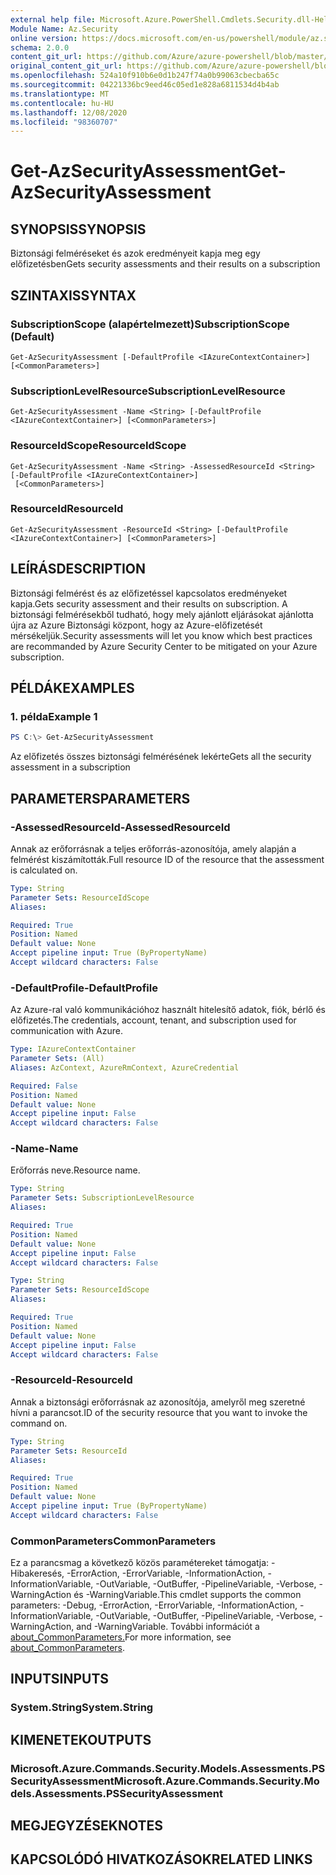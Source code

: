 ```yaml
---
external help file: Microsoft.Azure.PowerShell.Cmdlets.Security.dll-Help.xml
Module Name: Az.Security
online version: https://docs.microsoft.com/en-us/powershell/module/az.security/Get-AzSecurityAssessment
schema: 2.0.0
content_git_url: https://github.com/Azure/azure-powershell/blob/master/src/Security/Security/help/Get-AzSecurityAssessment.md
original_content_git_url: https://github.com/Azure/azure-powershell/blob/master/src/Security/Security/help/Get-AzSecurityAssessment.md
ms.openlocfilehash: 524a10f910b6e0d1b247f74a0b99063cbecba65c
ms.sourcegitcommit: 04221336bc9eed46c05ed1e828a6811534d4b4ab
ms.translationtype: MT
ms.contentlocale: hu-HU
ms.lasthandoff: 12/08/2020
ms.locfileid: "98360707"
---
```

# <span data-ttu-id="48168-101">Get-AzSecurityAssessment</span><span class="sxs-lookup"><span data-stu-id="48168-101">Get-AzSecurityAssessment</span></span>

## <span data-ttu-id="48168-102">SYNOPSIS</span><span class="sxs-lookup"><span data-stu-id="48168-102">SYNOPSIS</span></span>
<span data-ttu-id="48168-103">Biztonsági felméréseket és azok eredményeit kapja meg egy előfizetésben</span><span class="sxs-lookup"><span data-stu-id="48168-103">Gets security assessments and their results on a subscription</span></span>

## <span data-ttu-id="48168-104">SZINTAXIS</span><span class="sxs-lookup"><span data-stu-id="48168-104">SYNTAX</span></span>

### <span data-ttu-id="48168-105">SubscriptionScope (alapértelmezett)</span><span class="sxs-lookup"><span data-stu-id="48168-105">SubscriptionScope (Default)</span></span>
```
Get-AzSecurityAssessment [-DefaultProfile <IAzureContextContainer>] [<CommonParameters>]
```

### <span data-ttu-id="48168-106">SubscriptionLevelResource</span><span class="sxs-lookup"><span data-stu-id="48168-106">SubscriptionLevelResource</span></span>
```
Get-AzSecurityAssessment -Name <String> [-DefaultProfile <IAzureContextContainer>] [<CommonParameters>]
```

### <span data-ttu-id="48168-107">ResourceIdScope</span><span class="sxs-lookup"><span data-stu-id="48168-107">ResourceIdScope</span></span>
```
Get-AzSecurityAssessment -Name <String> -AssessedResourceId <String> [-DefaultProfile <IAzureContextContainer>]
 [<CommonParameters>]
```

### <span data-ttu-id="48168-108">ResourceId</span><span class="sxs-lookup"><span data-stu-id="48168-108">ResourceId</span></span>
```
Get-AzSecurityAssessment -ResourceId <String> [-DefaultProfile <IAzureContextContainer>] [<CommonParameters>]
```

## <span data-ttu-id="48168-109">LEÍRÁS</span><span class="sxs-lookup"><span data-stu-id="48168-109">DESCRIPTION</span></span>
<span data-ttu-id="48168-110">Biztonsági felmérést és az előfizetéssel kapcsolatos eredményeket kapja.</span><span class="sxs-lookup"><span data-stu-id="48168-110">Gets security assessment and their results on subscription.</span></span> <span data-ttu-id="48168-111">A biztonsági felmérésekből tudható, hogy mely ajánlott eljárásokat ajánlotta újra az Azure Biztonsági központ, hogy az Azure-előfizetését mérsékeljük.</span><span class="sxs-lookup"><span data-stu-id="48168-111">Security assessments will let you know which best practices are recommanded by Azure Security Center to be mitigated on your Azure subscription.</span></span>

## <span data-ttu-id="48168-112">PÉLDÁK</span><span class="sxs-lookup"><span data-stu-id="48168-112">EXAMPLES</span></span>

### <span data-ttu-id="48168-113">1. példa</span><span class="sxs-lookup"><span data-stu-id="48168-113">Example 1</span></span>
```powershell
PS C:\> Get-AzSecurityAssessment
```

<span data-ttu-id="48168-114">Az előfizetés összes biztonsági felmérésének lekérte</span><span class="sxs-lookup"><span data-stu-id="48168-114">Gets all the security assessment in a subscription</span></span>

## <span data-ttu-id="48168-115">PARAMETERS</span><span class="sxs-lookup"><span data-stu-id="48168-115">PARAMETERS</span></span>

### <span data-ttu-id="48168-116">-AssessedResourceId</span><span class="sxs-lookup"><span data-stu-id="48168-116">-AssessedResourceId</span></span>
<span data-ttu-id="48168-117">Annak az erőforrásnak a teljes erőforrás-azonosítója, amely alapján a felmérést kiszámították.</span><span class="sxs-lookup"><span data-stu-id="48168-117">Full resource ID of the resource that the assessment is calculated on.</span></span>

```yaml
Type: String
Parameter Sets: ResourceIdScope
Aliases:

Required: True
Position: Named
Default value: None
Accept pipeline input: True (ByPropertyName)
Accept wildcard characters: False
```

### <span data-ttu-id="48168-118">-DefaultProfile</span><span class="sxs-lookup"><span data-stu-id="48168-118">-DefaultProfile</span></span>
<span data-ttu-id="48168-119">Az Azure-ral való kommunikációhoz használt hitelesítő adatok, fiók, bérlő és előfizetés.</span><span class="sxs-lookup"><span data-stu-id="48168-119">The credentials, account, tenant, and subscription used for communication with Azure.</span></span>

```yaml
Type: IAzureContextContainer
Parameter Sets: (All)
Aliases: AzContext, AzureRmContext, AzureCredential

Required: False
Position: Named
Default value: None
Accept pipeline input: False
Accept wildcard characters: False
```

### <span data-ttu-id="48168-120">-Name</span><span class="sxs-lookup"><span data-stu-id="48168-120">-Name</span></span>
<span data-ttu-id="48168-121">Erőforrás neve.</span><span class="sxs-lookup"><span data-stu-id="48168-121">Resource name.</span></span>

```yaml
Type: String
Parameter Sets: SubscriptionLevelResource
Aliases:

Required: True
Position: Named
Default value: None
Accept pipeline input: False
Accept wildcard characters: False
```

```yaml
Type: String
Parameter Sets: ResourceIdScope
Aliases:

Required: True
Position: Named
Default value: None
Accept pipeline input: False
Accept wildcard characters: False
```

### <span data-ttu-id="48168-122">-ResourceId</span><span class="sxs-lookup"><span data-stu-id="48168-122">-ResourceId</span></span>
<span data-ttu-id="48168-123">Annak a biztonsági erőforrásnak az azonosítója, amelyről meg szeretné hívni a parancsot.</span><span class="sxs-lookup"><span data-stu-id="48168-123">ID of the security resource that you want to invoke the command on.</span></span>

```yaml
Type: String
Parameter Sets: ResourceId
Aliases:

Required: True
Position: Named
Default value: None
Accept pipeline input: True (ByPropertyName)
Accept wildcard characters: False
```

### <span data-ttu-id="48168-124">CommonParameters</span><span class="sxs-lookup"><span data-stu-id="48168-124">CommonParameters</span></span>
<span data-ttu-id="48168-125">Ez a parancsmag a következő közös paramétereket támogatja: -Hibakeresés, -ErrorAction, -ErrorVariable, -InformationAction, -InformationVariable, -OutVariable, -OutBuffer, -PipelineVariable, -Verbose, -WarningAction és -WarningVariable.</span><span class="sxs-lookup"><span data-stu-id="48168-125">This cmdlet supports the common parameters: -Debug, -ErrorAction, -ErrorVariable, -InformationAction, -InformationVariable, -OutVariable, -OutBuffer, -PipelineVariable, -Verbose, -WarningAction, and -WarningVariable.</span></span> <span data-ttu-id="48168-126">További információt a [about_CommonParameters.](http://go.microsoft.com/fwlink/?LinkID=113216)</span><span class="sxs-lookup"><span data-stu-id="48168-126">For more information, see [about_CommonParameters](http://go.microsoft.com/fwlink/?LinkID=113216).</span></span>

## <span data-ttu-id="48168-127">INPUTS</span><span class="sxs-lookup"><span data-stu-id="48168-127">INPUTS</span></span>

### <span data-ttu-id="48168-128">System.String</span><span class="sxs-lookup"><span data-stu-id="48168-128">System.String</span></span>

## <span data-ttu-id="48168-129">KIMENETEK</span><span class="sxs-lookup"><span data-stu-id="48168-129">OUTPUTS</span></span>

### <span data-ttu-id="48168-130">Microsoft.Azure.Commands.Security.Models.Assessments.PSSecurityAssessment</span><span class="sxs-lookup"><span data-stu-id="48168-130">Microsoft.Azure.Commands.Security.Models.Assessments.PSSecurityAssessment</span></span>

## <span data-ttu-id="48168-131">MEGJEGYZÉSEK</span><span class="sxs-lookup"><span data-stu-id="48168-131">NOTES</span></span>

## <span data-ttu-id="48168-132">KAPCSOLÓDÓ HIVATKOZÁSOK</span><span class="sxs-lookup"><span data-stu-id="48168-132">RELATED LINKS</span></span>
